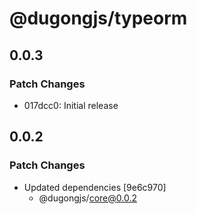 # @dugongjs/typeorm

## 0.0.3

### Patch Changes

- 017dcc0: Initial release

## 0.0.2

### Patch Changes

- Updated dependencies [9e6c970]
    - @dugongjs/core@0.0.2
